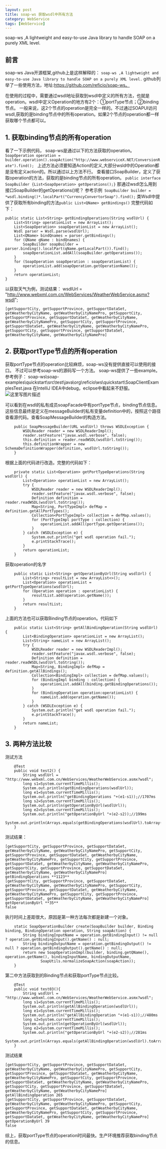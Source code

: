 ```yaml
---
layout: post
title: soap-ws 获取wsdl中所有方法
category: WebService 
tags: [WebService]
---
```


soap-ws ,A lightweight and easy-to-use Java library to handle SOAP on a purely XML level.

## 前言

soap-ws Java开源框架,github上是这样解释的：
`soap-ws ,A lightweight and easy-to-use Java library to handle SOAP on a purely XML level.`
github列举了一些使用方法，地址:https://github.com/reficio/soap-ws。

   在使用的过程中，需要通过wsdl地址获取到wsdl中定义的所有方法，也就是operation。wsdl中定义Operation的地方有2个：①portType节点；②binding节点。
一般来说，这2个节点的operation是完全一样的。不过通过SOAPUI访问wsdl,获取的是binding节点中的所有operation。如果2个节点的operation都一样获取哪个节点都可以。

## 1. 获取binding节点的所有operation

看了一下示例代码，
soap-ws是通过以下的方法获取的operation。
`SoapOperation operation = builder.operation().soapAction("http://www.webserviceX.NET/ConversionRate").find(); `
上述方法必须要知道Action的定义,大部分wsld中的Operation都是没有定义action的。所以通过以上方法不行。
查看接口SoapBuilder，定义了获取operation的方法，获取的是binding节点的所有operation。
    `public interface SoapBuilder {List<SoapOperation> getOperations();}`
那通过wsdl怎么用到接口SoapBuilder的getOperations()呢？
参考示例` SoapBuilder builder = *wsdl.binding()*.localPart("CurrencyConvertorSoap").find();`
类Wsdl中提供了获取所有binding的方法`public List<QName> getBindings()`
完整代码如下：
``` 
public static List<String> getBindingOperations(String wsdlUrl) {
    List<String> operationList = new ArrayList();
    List<SoapOperation> soapOperationList = new ArrayList();
    Wsdl parser = Wsdl.parse(wsdlUrl);
    List<QName> bindQnames = parser.getBindings();
    for (QName qName : bindQnames) {
        SoapBuilder soapBuilder = parser.binding().localPart(qName.getLocalPart()).find();
        soapOperationList.addAll(soapBuilder.getOperations());
    }
    for (SoapOperation soapOperation : soapOperationList) {
        operationList.add(soapOperation.getOperationName());
    }
    return operationList;
}
```
以获取天气为例，测试结果：
wsdlUrl = "http://www.webxml.com.cn/WebServices/WeatherWebService.asmx?wsdl";
```
[getSupportCity, getSupportProvince, getSupportDataSet, getWeatherbyCityName, getWeatherbyCityNamePro, getSupportCity, getSupportProvince, getSupportDataSet, getWeatherbyCityName, getWeatherbyCityNamePro, getSupportCity, getSupportProvince, getSupportDataSet, getWeatherbyCityName, getWeatherbyCityNamePro, getSupportCity, getSupportProvince, getSupportDataSet, getWeatherbyCityName, getWeatherbyCityNamePro]

```

## 2. 获取portType节点的所有operation

获取portType节点的operation比较麻烦，soap-ws没有提供直接可以使用的接口。
不过可以参考soap-ws的源码写一个方法。
soap-ws提供了一些example。参考例子：
soap-ws\soap-examples\quickstart\src\test\java\org\reficio\ws\quickstart\SoapClientExamplesTest.java
在IntelliJ IDEA中debug，eclipse中看起来不舒服。
![这里写图片描述](https://img.blog.csdn.net/20160701111457643)

可以看到在wsdl的私有成员soapFacade中有portType节点，binding节点信息。这些信息最终是定义在messageBuilder的私有变量definition中的，按照这个路径查看源代码。查看SoapMessageBuilder的构造方法。

```
    public SoapMessageBuilder(URL wsdlUrl) throws WSDLException {
        WSDLReader reader = new WSDLReaderImpl();
        reader.setFeature("javax.wsdl.verbose", false);
        this.definition = reader.readWSDL(wsdlUrl.toString());
        this.definitionWrapper = new SchemaDefinitionWrapper(definition, wsdlUrl.toString());
    }
```
根据上面的代码进行改造。完整的代码如下：
```
    private static List<Operation> getPortTypeOperations(String wsdlUrl) {
        List<Operation> operationList = new ArrayList();
        try {
            WSDLReader reader = new WSDLReaderImpl();
            reader.setFeature("javax.wsdl.verbose", false);
            Definition definition = reader.readWSDL(wsdlUrl.toString());
            Map<String, PortTypeImpl> defMap = definition.getAllPortTypes();
            Collection<PortTypeImpl> collection = defMap.values();
            for (PortTypeImpl portType : collection) {
                operationList.addAll(portType.getOperations());
            }
        } catch (WSDLException e) {
            System.out.println("get wsdl operation fail.");
            e.printStackTrace();
        }
        return operationList;
    }
```
获取operation的名字

```
    public static List<String> getOperationByUrl(String wsdlUrl) {
        List<String> resultList = new ArrayList<>();
        List<Operation> operationList = getPortTypeOperations(wsdlUrl);
        for (Operation operation : operationList) {
            resultList.add(operation.getName());
        }
        return resultList;
    }
```


上面的方法也可以获取Binding节点的operation。代码如下
```
    public static List<String> getAllBindingOperation(String wsdlUrl) {
        List<BindingOperation> operationList = new ArrayList();
        List<String> nameList = new ArrayList();
        try {
            WSDLReader reader = new WSDLReaderImpl();
            reader.setFeature("javax.wsdl.verbose", false);
            Definition definition = reader.readWSDL(wsdlUrl.toString());
            Map<String, BindingImpl> defMap = definition.getAllBindings();
            Collection<BindingImpl> collection = defMap.values();
            for (BindingImpl binding : collection) {
                operationList.addAll(binding.getBindingOperations());
            }
            for (BindingOperation operation:operationList) {
                nameList.add(operation.getName());
            }
        } catch (WSDLException e) {
            System.out.println("get wsdl operation fail.");
            e.printStackTrace();
        }
        return nameList;
    }
```


## 3. 两种方法比较

测试方法

```
    @Test
    public void test2() {
        String wsdlUrl = "http://www.webxml.com.cn/WebServices/WeatherWebService.asmx?wsdl";
        long s1=System.currentTimeMillis();
        System.out.println(getBindingOperations(wsdlUrl));
        long e1=System.currentTimeMillis();
        System.out.println("getBindingOperations "+(e1-s1));//1707ms
        long s2=System.currentTimeMillis();
        System.out.println(getOperationByUrl(wsdlUrl));
        long e2=System.currentTimeMillis();
        System.out.println("getOperationByUrl "+(e2-s2));//199ms
        System.out.println(Arrays.equals(getBindingOperations(wsdlUrl).toArray(),getOperationByUrl(wsdlUrl).toArray()));
    }
```

测试结果：

```
[getSupportCity, getSupportProvince, getSupportDataSet, getWeatherbyCityName, getWeatherbyCityNamePro, getSupportCity, getSupportProvince, getSupportDataSet, getWeatherbyCityName, getWeatherbyCityNamePro, getSupportCity, getSupportProvince, getSupportDataSet, getWeatherbyCityName, getWeatherbyCityNamePro, getSupportCity, getSupportProvince, getSupportDataSet, getWeatherbyCityName, getWeatherbyCityNamePro]
getBindingOperations **1123**
[getSupportCity, getSupportProvince, getSupportDataSet, getWeatherbyCityName, getWeatherbyCityNamePro, getSupportCity, getSupportProvince, getSupportDataSet, getWeatherbyCityName, getWeatherbyCityNamePro, getSupportCity, getSupportProvince, getSupportDataSet, getWeatherbyCityName, getWeatherbyCityNamePro]
getOperationByUrl **35**
false
```

执行时间上差距很大，原因是第一种方法每次都是新建一个对象。

```
    static SoapOperationBuilder create(SoapBuilder builder, Binding binding, BindingOperation operation, String soapAction) {
        String bindingInputName = operation.getBindingInput() != null ? operation.getBindingInput().getName() : null;
        String bindingOutputName = operation.getBindingOutput() != null ? operation.getBindingOutput().getName() : null;
        return new SoapOperationImpl(builder, binding.getQName(), operation.getName(), bindingInputName, bindingOutputName,
                SoapUtils.normalizeSoapAction(soapAction));
    }
```
第二中方法获取到的Binding节点和获取portType节点比较。

```
    @Test
    public void test03(){
        String wsdlUrl = "http://www.webxml.com.cn/WebServices/WeatherWebService.asmx?wsdl";
        long s1=System.currentTimeMillis();
        System.out.println(getAllBindingOperation(wsdlUrl));
        long e1=System.currentTimeMillis();
        System.out.println("getAllBindingOperation "+(e1-s1));//480ms
        long s2=System.currentTimeMillis();
        System.out.println(getOperationByUrl(wsdlUrl));
        long e2=System.currentTimeMillis();
        System.out.println("getOperationByUrl "+(e2-s2));//281ms
        System.out.println(Arrays.equals(getAllBindingOperation(wsdlUrl).toArray(),getOperationByUrl(wsdlUrl).toArray()));
    }
```

测试结果

```
[getSupportCity, getSupportProvince, getSupportDataSet, getWeatherbyCityName, getWeatherbyCityNamePro, getSupportCity, getSupportProvince, getSupportDataSet, getWeatherbyCityName, getWeatherbyCityNamePro, getSupportCity, getSupportProvince, getSupportDataSet, getWeatherbyCityName, getWeatherbyCityNamePro, getSupportCity, getSupportProvince, getSupportDataSet, getWeatherbyCityName, getWeatherbyCityNamePro]
getAllBindingOperation 265
[getSupportCity, getSupportProvince, getSupportDataSet, getWeatherbyCityName, getWeatherbyCityNamePro, getSupportCity, getSupportProvince, getSupportDataSet, getWeatherbyCityName, getWeatherbyCityNamePro, getSupportCity, getSupportProvince, getSupportDataSet, getWeatherbyCityName, getWeatherbyCityNamePro]
getOperationByUrl 39
false
```
综上，获取portType节点的operation时间最快。生产环境推荐获取binding节点的信息。